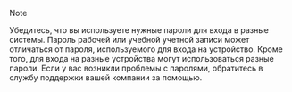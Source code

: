   > [!NOTE]
  > Убедитесь, что вы используете нужные пароли для входа в разные системы. Пароль рабочей или учебной учетной записи может отличаться от пароля, используемого для входа на устройство. Кроме того, для входа на разные устройства могут использоваться разные пароли. Если у вас возникли проблемы с паролями, обратитесь в службу поддержки вашей компании за помощью.
